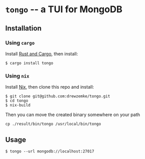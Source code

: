 # `tongo` -- a TUI for MongoDB

## Installation

### Using `cargo`

Install [Rust and Cargo](https://doc.rust-lang.org/cargo/getting-started/installation.html), then install:
```shell
$ cargo install tongo
```

### Using `nix`

Install [Nix](https://nixos.org/), then clone this repo and install:
```shell
$ git clone git@github.com:drewzemke/tongo.git
$ cd tongo
$ nix-build
```

Then you can move the created binary somewhere on your path
```shell
cp ./result/bin/tongo /usr/local/bin/tongo
```


## Usage

```shell
$ tongo --url mongodb://localhost:27017 
```

